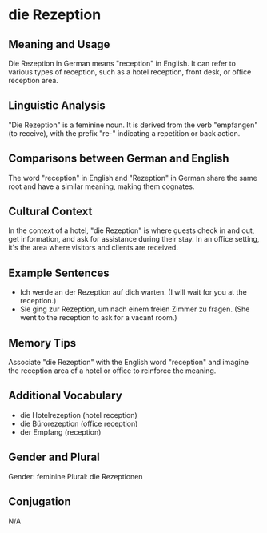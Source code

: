 # die Rezeption
## Meaning and Usage
Die Rezeption in German means "reception" in English. It can refer to various types of reception, such as a hotel reception, front desk, or office reception area.

## Linguistic Analysis
"Die Rezeption" is a feminine noun. It is derived from the verb "empfangen" (to receive), with the prefix "re-" indicating a repetition or back action.

## Comparisons between German and English
The word "reception" in English and "Rezeption" in German share the same root and have a similar meaning, making them cognates.

## Cultural Context
In the context of a hotel, "die Rezeption" is where guests check in and out, get information, and ask for assistance during their stay. In an office setting, it's the area where visitors and clients are received.

## Example Sentences
- Ich werde an der Rezeption auf dich warten. (I will wait for you at the reception.)
- Sie ging zur Rezeption, um nach einem freien Zimmer zu fragen. (She went to the reception to ask for a vacant room.)

## Memory Tips
Associate "die Rezeption" with the English word "reception" and imagine the reception area of a hotel or office to reinforce the meaning.

## Additional Vocabulary
- die Hotelrezeption (hotel reception)
- die Bürorezeption (office reception)
- der Empfang (reception)

## Gender and Plural
Gender: feminine
Plural: die Rezeptionen

## Conjugation
N/A